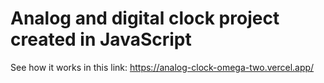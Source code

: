 # Analog and digital clock project created in JavaScript

See how it works in this link: https://analog-clock-omega-two.vercel.app/